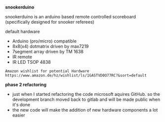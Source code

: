 **snookerduino**

snookerduino is an arduino based remote controlled scoreboard (specifically designed for snooker referees)

default hardware

* Arduino (pro/micro) compatible 
* 8x8(x4) dotmatrix driven by max7219 
* 7segment array driven by TM 1638
* IR remote 
* IR LED TSOP 4838

`
Amazon wishlist for potential Hardware 
https://www.amazon.de/hz/wishlist/ls/1GASTVD0O77RC?&sort=default
`

**phase 2 refactoring**

* just when I started refactoring the code microsoft aquires GitHub. so the development branch moved back to gitlab and will be made public when it's done
* the new code will make the addition of new hardware components a lot easier


